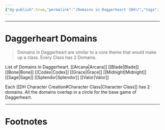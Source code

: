 ```yaml
---
{"dg-publish":true,"permalink":"/Domains in Daggerheart (DH)/","tags":["TTRPG"]}
---
```



---
# Daggerheart Domains
> Domains in Daggerheart are similar to a core theme that would make up a class. Every Class has 2 Domains.

List of Domains in Daggerheart.
[[Arcana\|Arcana]]
[[Blade\|Blade]]
[[Bone\|Bone]]
[[Codex\|Codex]]
[[Grace\|Grace]]
[[Midnight\|Midnight]]
[[Sage\|Sage]]
[[Splendor\|Splendor]]
[[Valor\|Valor]]

Each [[DH Character Creation#Character Class\|Character Class]] has 2 domains. All the domains overlap in a circle for the base game of Daggerheart.

---
# Footnotes